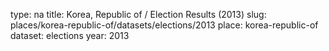 type: na
title: Korea, Republic of / Election Results (2013)
slug: places/korea-republic-of/datasets/elections/2013
place: korea-republic-of
dataset: elections
year: 2013
